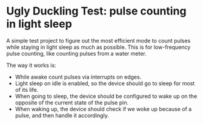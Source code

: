 # Ugly Duckling Test: pulse counting in light sleep

A simple test project to figure out the most efficient mode to count pulses while staying in light sleep
as much as possible.
This is for low-frequency pulse counting, like counting pulses from a water meter.

The way it works is:

- While awake count pulses via interrupts on edges.
- Light sleep on idle is enabled, so the device should go to sleep for most of its life.
- When going to sleep, the device should be configured to wake up on the opposite of the current state of the pulse pin.
- When waking up, the device should check if we woke up because of a pulse, and then handle it accordingly.
